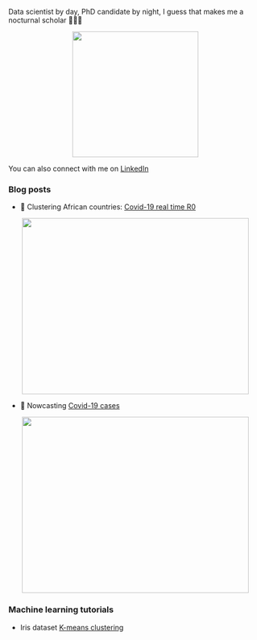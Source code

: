 
Data scientist by day, PhD candidate by night, I guess that makes me a nocturnal scholar 👩🏾‍💻
<p align="center"> 
<img src="https://encrypted-tbn0.gstatic.com/images?q=tbn%3AANd9GcRqHjz0XrswbFKUXGwk7bomvsl9urHSqgkFGw&usqp=CAU" width="250" height= "250">
</p>

You can also connect with me on [LinkedIn](https://www.linkedin.com/in/webstergova/)

### Blog posts

- 💬 Clustering African countries: [Covid-19 real time R0](https://medium.com/@webster_gova/why-you-should-cluster-covid-19-cases-in-africa-e3cfd7de7087)
<p align="center"> 
<img align="center"src="https://miro.medium.com/max/625/0*2a95vpQkbMnili-y" width="450" height= "350">
</p>

- 🔭 Nowcasting [Covid-19 cases](https://medium.com/@webster_gova/nowcasting-beyond-covid-19-visualisations-cf687882f313)
<p align="center"> 
<img align="center" src="https://miro.medium.com/max/700/0*hk1faR5Aagf-Asei" width="450" height= "350"> 
</p>

### Machine learning tutorials

- Iris dataset [K-means clustering](https://github.com/wgova/kmeans-clustering) 
<p
<img align="center" src="https://github.com/wgova/kmeans-clustering/blob/master/img/pairwise.png?raw=true" width="450" height= "350">
</p>
